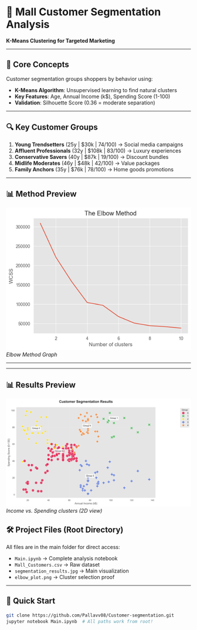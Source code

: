 # 🎯 Mall Customer Segmentation Analysis  
**K-Means Clustering for Targeted Marketing**  

---

## 📖 Core Concepts  
Customer segmentation groups shoppers by behavior using:  
- **K-Means Algorithm**: Unsupervised learning to find natural clusters  
- **Key Features**: Age, Annual Income (k$), Spending Score (1-100)  
- **Validation**: Silhouette Score (0.36 = moderate separation)  

---

## 🔍 Key Customer Groups  
1. **Young Trendsetters** (25y | \$30k | 74/100) → Social media campaigns  
2. **Affluent Professionals** (32y | \$108k | 83/100) → Luxury experiences  
3. **Conservative Savers** (40y | \$87k | 19/100) → Discount bundles  
4. **Midlife Moderates** (46y | \$48k | 42/100) → Value packages  
5. **Family Anchors** (35y | \$76k | 78/100) → Home goods promotions  
---
## 📊 Method Preview
![Elbow-Method](elbow.png)  
*Elbow Method Graph*  

---
---

## 📊 Results Preview  
![Customer Segments](segmentation_results.jpg)  
*Income vs. Spending clusters (2D view)*  



## 🛠️ Project Files (Root Directory)  
All files are in the main folder for direct access:  
- `Main.ipynb` → Complete analysis notebook  
- `Mall_Customers.csv` → Raw dataset  
- `segmentation_results.jpg` → Main visualization  
- `elbow_plot.png` → Cluster selection proof  

---

## 🚀 Quick Start  
```bash
git clone https://github.com/Pallavv08/Customer-segmentation.git
jupyter notebook Main.ipynb  # All paths work from root!
